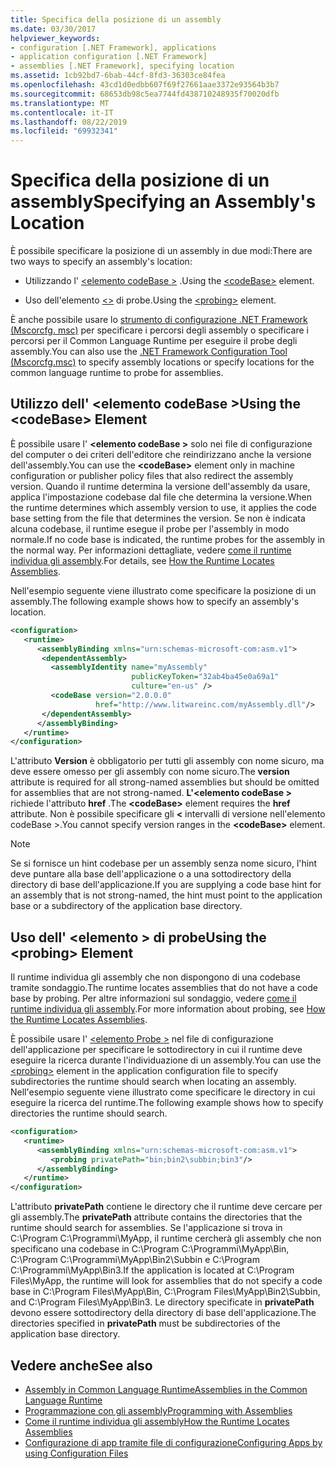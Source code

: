 ```yaml
---
title: Specifica della posizione di un assembly
ms.date: 03/30/2017
helpviewer_keywords:
- configuration [.NET Framework], applications
- application configuration [.NET Framework]
- assemblies [.NET Framework], specifying location
ms.assetid: 1cb92bd7-6bab-44cf-8fd3-36303ce84fea
ms.openlocfilehash: 43cd1d0edbb607f69f27661aae3372e93564b3b7
ms.sourcegitcommit: 68653db98c5ea7744fd438710248935f70020dfb
ms.translationtype: MT
ms.contentlocale: it-IT
ms.lasthandoff: 08/22/2019
ms.locfileid: "69932341"
---
```

# <a name="specifying-an-assemblys-location"></a><span data-ttu-id="841df-102">Specifica della posizione di un assembly</span><span class="sxs-lookup"><span data-stu-id="841df-102">Specifying an Assembly's Location</span></span>
<span data-ttu-id="841df-103">È possibile specificare la posizione di un assembly in due modi:</span><span class="sxs-lookup"><span data-stu-id="841df-103">There are two ways to specify an assembly's location:</span></span>  
  
- <span data-ttu-id="841df-104">Utilizzando l' [ \<elemento codeBase >](./file-schema/runtime/codebase-element.md) .</span><span class="sxs-lookup"><span data-stu-id="841df-104">Using the [\<codeBase>](./file-schema/runtime/codebase-element.md) element.</span></span>  
  
- <span data-ttu-id="841df-105">Uso dell'elemento [ \<>](./file-schema/runtime/probing-element.md) di probe.</span><span class="sxs-lookup"><span data-stu-id="841df-105">Using the [\<probing>](./file-schema/runtime/probing-element.md) element.</span></span>  
  
 <span data-ttu-id="841df-106">È anche possibile usare lo [strumento di configurazione .NET Framework (Mscorcfg. msc)](https://docs.microsoft.com/previous-versions/dotnet/netframework-4.0/2bc0cxhc(v=vs.100)) per specificare i percorsi degli assembly o specificare i percorsi per il Common Language Runtime per eseguire il probe degli assembly.</span><span class="sxs-lookup"><span data-stu-id="841df-106">You can also use the [.NET Framework Configuration Tool (Mscorcfg.msc)](https://docs.microsoft.com/previous-versions/dotnet/netframework-4.0/2bc0cxhc(v=vs.100)) to specify assembly locations or specify locations for the common language runtime to probe for assemblies.</span></span>  
  
## <a name="using-the-codebase-element"></a><span data-ttu-id="841df-107">Utilizzo dell' \<elemento codeBase ></span><span class="sxs-lookup"><span data-stu-id="841df-107">Using the \<codeBase> Element</span></span>  
 <span data-ttu-id="841df-108">È possibile usare l'  **\<elemento codeBase >** solo nei file di configurazione del computer o dei criteri dell'editore che reindirizzano anche la versione dell'assembly.</span><span class="sxs-lookup"><span data-stu-id="841df-108">You can use the **\<codeBase>** element only in machine configuration or publisher policy files that also redirect the assembly version.</span></span> <span data-ttu-id="841df-109">Quando il runtime determina la versione dell'assembly da usare, applica l'impostazione codebase dal file che determina la versione.</span><span class="sxs-lookup"><span data-stu-id="841df-109">When the runtime determines which assembly version to use, it applies the code base setting from the file that determines the version.</span></span> <span data-ttu-id="841df-110">Se non è indicata alcuna codebase, il runtime esegue il probe per l'assembly in modo normale.</span><span class="sxs-lookup"><span data-stu-id="841df-110">If no code base is indicated, the runtime probes for the assembly in the normal way.</span></span> <span data-ttu-id="841df-111">Per informazioni dettagliate, vedere [come il runtime individua gli assembly](../deployment/how-the-runtime-locates-assemblies.md).</span><span class="sxs-lookup"><span data-stu-id="841df-111">For details, see [How the Runtime Locates Assemblies](../deployment/how-the-runtime-locates-assemblies.md).</span></span>  
  
 <span data-ttu-id="841df-112">Nell'esempio seguente viene illustrato come specificare la posizione di un assembly.</span><span class="sxs-lookup"><span data-stu-id="841df-112">The following example shows how to specify an assembly's location.</span></span>  
  
```xml  
<configuration>  
   <runtime>  
      <assemblyBinding xmlns="urn:schemas-microsoft-com:asm.v1">  
       <dependentAssembly>  
         <assemblyIdentity name="myAssembly"  
                           publicKeyToken="32ab4ba45e0a69a1"  
                           culture="en-us" />  
         <codeBase version="2.0.0.0"  
                   href="http://www.litwareinc.com/myAssembly.dll"/>  
       </dependentAssembly>  
      </assemblyBinding>  
   </runtime>  
</configuration>  
```  
  
 <span data-ttu-id="841df-113">L'attributo **Version** è obbligatorio per tutti gli assembly con nome sicuro, ma deve essere omesso per gli assembly con nome sicuro.</span><span class="sxs-lookup"><span data-stu-id="841df-113">The **version** attribute is required for all strong-named assemblies but should be omitted for assemblies that are not strong-named.</span></span> <span data-ttu-id="841df-114">**L'\<elemento codeBase >** richiede l'attributo **href** .</span><span class="sxs-lookup"><span data-stu-id="841df-114">The **\<codeBase>** element requires the **href** attribute.</span></span> <span data-ttu-id="841df-115">Non è possibile specificare gli  **\<** intervalli di versione nell'elemento codeBase >.</span><span class="sxs-lookup"><span data-stu-id="841df-115">You cannot specify version ranges in the **\<codeBase>** element.</span></span>  
  
> [!NOTE]
> <span data-ttu-id="841df-116">Se si fornisce un hint codebase per un assembly senza nome sicuro, l'hint deve puntare alla base dell'applicazione o a una sottodirectory della directory di base dell'applicazione.</span><span class="sxs-lookup"><span data-stu-id="841df-116">If you are supplying a code base hint for an assembly that is not strong-named, the hint must point to the application base or a subdirectory of the application base directory.</span></span>  
  
## <a name="using-the-probing-element"></a><span data-ttu-id="841df-117">Uso dell' \<elemento > di probe</span><span class="sxs-lookup"><span data-stu-id="841df-117">Using the \<probing> Element</span></span>  
 <span data-ttu-id="841df-118">Il runtime individua gli assembly che non dispongono di una codebase tramite sondaggio.</span><span class="sxs-lookup"><span data-stu-id="841df-118">The runtime locates assemblies that do not have a code base by probing.</span></span> <span data-ttu-id="841df-119">Per altre informazioni sul sondaggio, vedere [come il runtime individua gli assembly](../deployment/how-the-runtime-locates-assemblies.md).</span><span class="sxs-lookup"><span data-stu-id="841df-119">For more information about probing, see [How the Runtime Locates Assemblies](../deployment/how-the-runtime-locates-assemblies.md).</span></span>  
  
 <span data-ttu-id="841df-120">È possibile usare l' [ \<elemento Probe >](./file-schema/runtime/probing-element.md) nel file di configurazione dell'applicazione per specificare le sottodirectory in cui il runtime deve eseguire la ricerca durante l'individuazione di un assembly.</span><span class="sxs-lookup"><span data-stu-id="841df-120">You can use the [\<probing>](./file-schema/runtime/probing-element.md) element in the application configuration file to specify subdirectories the runtime should search when locating an assembly.</span></span> <span data-ttu-id="841df-121">Nell'esempio seguente viene illustrato come specificare le directory in cui eseguire la ricerca del runtime.</span><span class="sxs-lookup"><span data-stu-id="841df-121">The following example shows how to specify directories the runtime should search.</span></span>  
  
```xml  
<configuration>  
   <runtime>  
      <assemblyBinding xmlns="urn:schemas-microsoft-com:asm.v1">  
         <probing privatePath="bin;bin2\subbin;bin3"/>  
      </assemblyBinding>  
   </runtime>  
</configuration>  
```  
  
 <span data-ttu-id="841df-122">L'attributo **privatePath** contiene le directory che il runtime deve cercare per gli assembly.</span><span class="sxs-lookup"><span data-stu-id="841df-122">The **privatePath** attribute contains the directories that the runtime should search for assemblies.</span></span> <span data-ttu-id="841df-123">Se l'applicazione si trova in C:\Program C:\Programmi\MyApp, il runtime cercherà gli assembly che non specificano una codebase in C:\Program C:\Programmi\MyApp\Bin, C:\Program C:\Programmi\MyApp\Bin2\Subbin e C:\Program C:\Programmi\MyApp\Bin3.</span><span class="sxs-lookup"><span data-stu-id="841df-123">If the application is located at C:\Program Files\MyApp, the runtime will look for assemblies that do not specify a code base in C:\Program Files\MyApp\Bin, C:\Program Files\MyApp\Bin2\Subbin, and C:\Program Files\MyApp\Bin3.</span></span> <span data-ttu-id="841df-124">Le directory specificate in **privatePath** devono essere sottodirectory della directory di base dell'applicazione.</span><span class="sxs-lookup"><span data-stu-id="841df-124">The directories specified in **privatePath** must be subdirectories of the application base directory.</span></span>  
  
## <a name="see-also"></a><span data-ttu-id="841df-125">Vedere anche</span><span class="sxs-lookup"><span data-stu-id="841df-125">See also</span></span>

- [<span data-ttu-id="841df-126">Assembly in Common Language Runtime</span><span class="sxs-lookup"><span data-stu-id="841df-126">Assemblies in the Common Language Runtime</span></span>](../app-domains/assemblies-in-the-common-language-runtime.md)
- [<span data-ttu-id="841df-127">Programmazione con gli assembly</span><span class="sxs-lookup"><span data-stu-id="841df-127">Programming with Assemblies</span></span>](../app-domains/programming-with-assemblies.md)
- [<span data-ttu-id="841df-128">Come il runtime individua gli assembly</span><span class="sxs-lookup"><span data-stu-id="841df-128">How the Runtime Locates Assemblies</span></span>](../deployment/how-the-runtime-locates-assemblies.md)
- [<span data-ttu-id="841df-129">Configurazione di app tramite file di configurazione</span><span class="sxs-lookup"><span data-stu-id="841df-129">Configuring Apps by using Configuration Files</span></span>](index.md)
